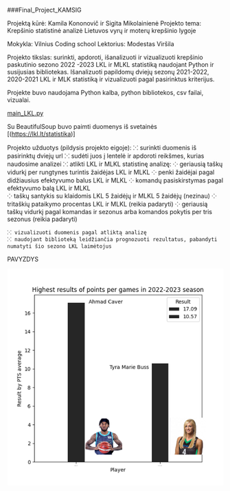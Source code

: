 ###Final_Project_KAMSIG

Projektą kūrė: Kamila Kononovič ir Sigita Mikolainienė
Projekto tema: Krepšinio statistinė analizė Lietuvos vyrų ir moterų krepšinio lygoje

Mokykla: Vilnius Coding school
Lektorius: Modestas Viršila


Projekto tikslas: surinkti, apdoroti, išanalizuoti ir vizualizuoti krepšinio paskutinio sezono 2022 -2023 LKL ir MLKL
statistiką naudojant Python ir susijusias bibliotekas. Išanalizuoti papildomų dviejų sezonų 2021-2022, 2020-2021 LKL ir
MLK  statistiką ir vizualizuoti pagal pasirinktus kriterijus.

Projekte buvo naudojama Python kalba, python bibliotekos, csv failai, vizualai.

[main_LKL.py](main_LKL.py)

Su BeautifulSoup buvo paimti duomenys iš svetainės [(https://lkl.lt/statistika)] 


Projekto užduotys (pildysis projekto eigoje):
    ⁙ surinkti duomenis iš pasirinktų dviejų url
    ⁙ sudėti juos į lentelė ir apdoroti reikšmes, kurias naudosime analizei
    ⁙ atlikti LKL ir MLKL  statistinę analizę:
        ⁘ geriausią taškų vidurkį per rungtynes turintis žaidėjas LKL ir MLKL
        ⁘ penki žaidėjai pagal didžiausius efektyvumo balus LKL ir MLKL 
        ⁘ komandų pasiskirstymas pagal efektyvumo balą LKL ir MLKL     
        ⁘ taškų santykis su klaidomis LKL 5 žaidėjų ir MLKL 5 žaidėjų (nezinau)
        ⁘ tritaškių pataikymo procentas LKL ir MLKL (reikia padaryti)
        ⁘ geriausią taškų vidurkį pagal komandas ir sezonus  arba komandos 
pokytis per tris sezonus (reikia padaryti)

    ⁙ vizualizuoti duomenis pagal atliktą analizę
    ⁙ naudojant biblioteką leidžiančia prognozuoti rezultatus, pabandyti numatyti šio sezono LKL laimėtojus  

PAVYZDYS

![Highest results players.png](images%2FHighest%20results%20players.png)
